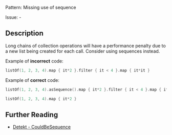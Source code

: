 Pattern: Missing use of sequence

Issue: -

## Description

Long chains of collection operations will have a performance penalty due to a new list being created for each call. Consider using sequences instead.

Example of **incorrect** code:

```kotlin
listOf(1, 2, 3, 4).map { it*2 }.filter { it < 4 }.map { it*it }
```

Example of **correct** code:

```kotlin
listOf(1, 2, 3, 4).asSequence().map { it*2 }.filter { it < 4 }.map { it*it }.toList()

listOf(1, 2, 3, 4).map { it*2 }
```

## Further Reading

* [Detekt - CouldBeSequence](https://detekt.dev/performance.html#couldbesequence)